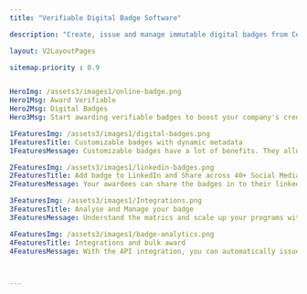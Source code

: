 ```yaml
---
title: "Verifiable Digital Badge Software"

description: "Create, issue and manage immutable digital badges from CertifyMe"

layout: V2LayoutPages

sitemap.priority : 0.9


HeroImg: /assets3/images1/online-badge.png
Hero1Msg: Award Verifiable
Hero2Msg: Digital Badges
Hero3Msg: Start awarding verifiable badges to boost your company's credibility in the eyes of clients and customers. Scale up your program with whitelabeled digital badges.

1FeaturesImg: /assets3/images1/digital-badges.png
1FeaturesTitle: Customizable badges with dynamic metadata
1FeaturesMessage: Customizable badges have a lot of benefits. They allow your awardees to show off their achievements with your brand in the front face. Whenever an awardee receives an award from your organisation they will share it across different social media platform. With the meta data attached with the badge awardees can forward it to a particular employee for the verification. CertifyMe have the capability to generate unique meta data for each badge created.

2FeaturesImg: /assets3/images1/linkedin-badges.png
2FeaturesTitle: Add badge to LinkedIn and Share across 40+ Social Media
2FeaturesMessage: Your awardees can share the badges in to their linkedin profile and hightlight their acheivements in a single click with our interface. Awardees also have the flexibility to share across 40+ social media platforms to showcase their badge. Sharing the badge helps you as an issuer to build brand awareness and visibility. The branding space option with CTA option helps to coverts the visitors into leads and generate inbounds.

3FeaturesImg: /assets3/images1/Integrations.png
3FeaturesTitle: Analyse and Manage your badge
3FeaturesMessage: Understand the matrics and scale up your programs with our three level analytics. You can know and visualize the number of credentials you awarded, Email opens, Page views, Social media impressions etc from the anaytics dashboard. Based on the analytics you can manage the credentials by resending it incase if the email open rate is less or remind your awardees to share the credential across different social medias. There are more advanced option and workflow to manage the credentials.

4FeaturesImg: /assets3/images1/badge-analytics.png
4FeaturesTitle: Integrations and bulk award
4FeaturesMessage: With the API integration, you can automatically issue badges when someone completes a course, program, or event. This saves time and is more efficient than issuing badges manually. You can also issue badges using a CSV file, which is helpful when you need to issue bulk awards. Integration with no-code platforms like Zapier and Integrated enables you to integrate CertifyMe with any other application without technical knowledge. We are also available as plugins on the most popular LMS platforms and applications.



---
```


